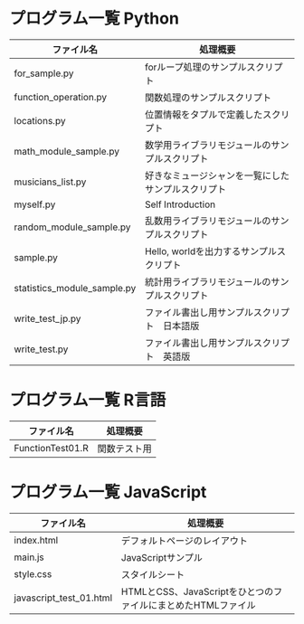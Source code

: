 # プログラム一覧 Python

|ファイル名|処理概要
|--|--
|for_sample.py|forループ処理のサンプルスクリプト
|function_operation.py|関数処理のサンプルスクリプト
|locations.py|位置情報をタプルで定義したスクリプト
|math_module_sample.py|数学用ライブラリモジュールのサンプルスクリプト
|musicians_list.py|好きなミュージシャンを一覧にしたサンプルスクリプト
|myself.py|Self Introduction
|random_module_sample.py|乱数用ライブラリモジュールのサンプルスクリプト
|sample.py|Hello, worldを出力するサンプルスクリプト
|statistics_module_sample.py|統計用ライブラリモジュールのサンプルスクリプト
|write_test_jp.py|ファイル書出し用サンプルスクリプト　日本語版
|write_test.py|ファイル書出し用サンプルスクリプト　英語版

# プログラム一覧 R言語

|ファイル名 |処理概要
|-- |--
|FunctionTest01.R|関数テスト用

# プログラム一覧 JavaScript
|ファイル名 |処理概要
|-- |--
|index.html|デフォルトページのレイアウト
|main.js|JavaScriptサンプル
|style.css|スタイルシート
|javascript_test_01.html|HTMLとCSS、JavaScriptをひとつのファイルにまとめたHTMLファイル
